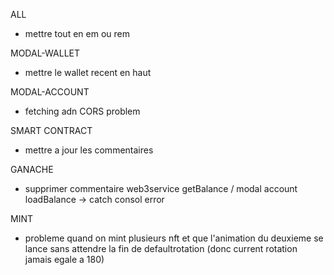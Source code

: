 ALL
- mettre tout en em ou rem


MODAL-WALLET
- mettre le wallet recent en haut

MODAL-ACCOUNT
- fetching adn CORS problem

SMART CONTRACT
- mettre a jour les commentaires




GANACHE
- supprimer commentaire web3service getBalance / modal account loadBalance -> catch consol error

MINT
- probleme quand on mint plusieurs nft et que l'animation du deuxieme se lance sans attendre la fin de defaultrotation (donc current rotation jamais egale a 180)